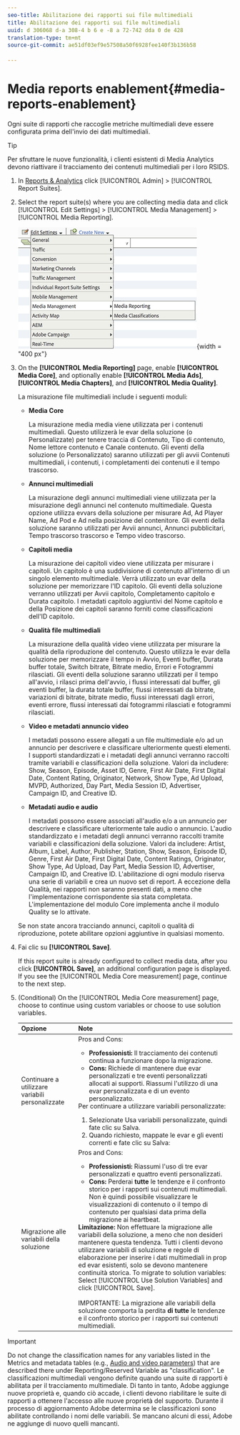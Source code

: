 ```yaml
---
seo-title: Abilitazione dei rapporti sui file multimediali
title: Abilitazione dei rapporti sui file multimediali
uuid: d 306068 d-a 308-4 b 6 e -8 a 72-742 dda 0 de 428
translation-type: tm+mt
source-git-commit: ae51df03ef9e57508a50f6928fee140f3b136b58

---
```



# Media reports enablement{#media-reports-enablement}

Ogni suite di rapporti che raccoglie metriche multimediali deve essere configurata prima dell'invio dei dati multimediali.

>[!TIP]
>
>Per sfruttare le nuove funzionalità, i clienti esistenti di Media Analytics devono riattivare il tracciamento dei contenuti multimediali per i loro RSIDS.

1. In [Reports &amp; Analytics](https://my.omniture.com/login/) click [!UICONTROL Admin] &gt; [!UICONTROL Report Suites].
1. Select the report suite(s) where you are collecting media data and click [!UICONTROL Edit Settings] &gt; [!UICONTROL Media Management] &gt; [!UICONTROL Media Reporting].

   ![](assets/media-reporting.png){width = "400 px"}

1. On the **[!UICONTROL Media Reporting]** page, enable **[!UICONTROL Media Core]**, and optionally enable **[!UICONTROL Media Ads]**, **[!UICONTROL Media Chapters]**, and **[!UICONTROL Media Quality]**.

   La misurazione file multimediali include i seguenti moduli:

   * **Media Core**

      La misurazione media media viene utilizzata per i contenuti multimediali. Questo utilizzerà le evar della soluzione (o Personalizzate) per tenere traccia di Contenuto, Tipo di contenuto, Nome lettore contenuto e Canale contenuto. Gli eventi della soluzione (o Personalizzato) saranno utilizzati per gli avvii Contenuti multimediali, i contenuti, i completamenti dei contenuti e il tempo trascorso.

   * **Annunci multimediali**

      La misurazione degli annunci multimediali viene utilizzata per la misurazione degli annunci nel contenuto multimediale. Questa opzione utilizza evvars della soluzione per misurare Ad, Ad Player Name, Ad Pod e Ad nella posizione del contenitore. Gli eventi della soluzione saranno utilizzati per Avvii annunci, Annunci pubblicitari, Tempo trascorso trascorso e Tempo video trascorso.

   * **Capitoli media**

      La misurazione dei capitoli video viene utilizzata per misurare i capitoli. Un capitolo è una suddivisione di contenuto all'interno di un singolo elemento multimediale. Verrà utilizzato un evar della soluzione per memorizzare l'ID capitolo. Gli eventi della soluzione verranno utilizzati per Avvii capitolo, Completamento capitolo e Durata capitolo. I metadati capitolo aggiuntivi del Nome capitolo e della Posizione dei capitoli saranno forniti come classificazioni dell'ID capitolo.

   * **Qualità file multimediali**

      La misurazione della qualità video viene utilizzata per misurare la qualità della riproduzione del contenuto. Questo utilizza le evar della soluzione per memorizzare il tempo in Avvio, Eventi buffer, Durata buffer totale, Switch bitrate, Bitrate medio, Errori e Fotogrammi rilasciati. Gli eventi della soluzione saranno utilizzati per il tempo all'avvio, i rilasci prima dell'avvio, i flussi interessati dal buffer, gli eventi buffer, la durata totale buffer, flussi interessati da bitrate, variazioni di bitrate, bitrate medio, flussi interessati dagli errori, eventi errore, flussi interessati dai fotogrammi rilasciati e fotogrammi rilasciati.

   * **Video e metadati annuncio video**

      I metadati possono essere allegati a un file multimediale e/o ad un annuncio per descrivere e classificare ulteriormente questi elementi. I supporti standardizzati e i metadati degli annunci verranno raccolti tramite variabili e classificazioni della soluzione. Valori da includere: Show, Season, Episode, Asset ID, Genre, First Air Date, First Digital Date, Content Rating, Originator, Network, Show Type, Ad Upload, MVPD, Authorized, Day Part, Media Session ID, Advertiser, Campaign ID, and Creative ID.

   * **Metadati audio e audio**

      I metadati possono essere associati all'audio e/o a un annuncio per descrivere e classificare ulteriormente tale audio o annuncio. L'audio standardizzato e i metadati degli annunci verranno raccolti tramite variabili e classificazioni della soluzione. Valori da includere: Artist, Album, Label, Author, Publisher, Station, Show, Season, Episode ID, Genre, First Air Date, First Digital Date, Content Ratings, Originator, Show Type, Ad Upload, Day Part, Media Session ID, Advertiser, Campaign ID, and Creative ID.
   L'abilitazione di ogni modulo riserva una serie di variabili e crea un nuovo set di report. A eccezione della Qualità, nei rapporti non saranno presenti dati, a meno che l'implementazione corrispondente sia stata completata. L'implementazione del modulo Core implementa anche il modulo Quality se lo attivate.

   Se non state ancora tracciando annunci, capitoli o qualità di riproduzione, potete abilitare opzioni aggiuntive in qualsiasi momento.

1. Fai clic su **[!UICONTROL Save]**.

   If this report suite is already configured to collect media data, after you click **[!UICONTROL Save]**, an additional configuration page is displayed. If you see the [!UICONTROL Media Core measurement] page, continue to the next step.

1. (Conditional) On the [!UICONTROL Media Core measurement] page, choose to continue using custom variables or choose to use solution variables.

   | Opzione | Note |
   | --- | --- |
   | Continuare a utilizzare variabili personalizzate | Pros and Cons:<ul> <li> **Professionisti:** Il tracciamento dei contenuti continua a funzionare dopo la migrazione. </li> <li> **Cons:** Richiede di mantenere due evar personalizzati e tre eventi personalizzati allocati ai supporti. Riassumi l'utilizzo di una evar personalizzata e di un evento personalizzato. </li> </ul> Per continuare a utilizzare variabili personalizzate: <ol> <li>Selezionate Usa variabili personalizzate, quindi fate clic su Salva. </li> <li>Quando richiesto, mappate le evar e gli eventi correnti e fate clic su Salva: </li> </ol> |
   | Migrazione alle variabili della soluzione | Pros and Cons:<ul> <li> **Professionisti:** Riassumi l'uso di tre evar personalizzati e quattro eventi personalizzati. </li> <li> **Cons:** Perderai **tutte** le tendenze e il confronto storico per i rapporti sui contenuti multimediali. Non è quindi possibile visualizzare le visualizzazioni di contenuto o il tempo di contenuto per qualsiasi data prima della migrazione ai heartbeat. </li> </ul> **Limitazione:** Non effettuare la migrazione alle variabili della soluzione, a meno che non desideri mantenere questa tendenza. Tutti i clienti devono utilizzare variabili di soluzione e regole di elaborazione per inserire i dati multimediali in prop ed evar esistenti, solo se devono mantenere continuità storica. To migrate to solution variables: Select [!UICONTROL Use Solution Variables] and click [!UICONTROL Save]. <br><br> IMPORTANTE: La migrazione alle variabili della soluzione comporta la perdita **di tutte** le tendenze e il confronto storico per i rapporti sui contenuti multimediali. |

>[!IMPORTANT]
>
>Do not change the classification names for any variables listed in the Metrics and metadata tables (e.g., [Audio and video parameters](../metrics-and-metadata/audio-video-parameters.md)) that are described there under Reporting/Reserved Variable as "classification". Le classificazioni multimediali vengono definite quando una suite di rapporti è abilitata per il tracciamento multimediale. Di tanto in tanto, Adobe aggiunge nuove proprietà e, quando ciò accade, i clienti devono riabilitare le suite di rapporti a ottenere l'accesso alle nuove proprietà del supporto. Durante il processo di aggiornamento Adobe determina se le classificazioni sono abilitate controllando i nomi delle variabili. Se mancano alcuni di essi, Adobe ne aggiunge di nuovo quelli mancanti.
